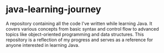 # java-learning-journey
A repository containing all the code I've written while learning Java. It covers various concepts from basic syntax and control flow to advanced topics like object-oriented programming and data structures. This repository is a reflection of my progress and serves as a reference for anyone interested in learning Java.
